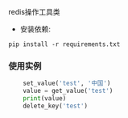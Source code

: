 
redis操作工具类

* 安装依赖:

```shell
pip install -r requirements.txt
```



### 使用实例


```python
    set_value('test', '中国')
    value = get_value('test')
    print(value)
    delete_key('test')

```
